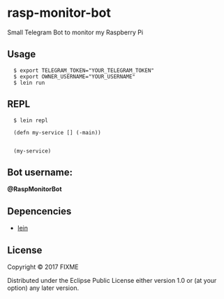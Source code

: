 # rasp-monitor-bot

Small Telegram Bot to monitor my Raspberry Pi

## Usage

```
  $ export TELEGRAM_TOKEN="YOUR_TELEGRAM_TOKEN"
  $ export OWNER_USERNAME="YOUR_USERNAME"
  $ lein run
```

## REPL

```
  $ lein repl

  (defn my-service [] (-main))


  (my-service)
```

## Bot username:
**@RaspMonitorBot**


## Depencencies

- [lein](https://leiningen.org/)

## License

Copyright © 2017 FIXME

Distributed under the Eclipse Public License either version 1.0 or (at
your option) any later version.
